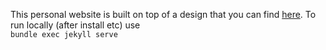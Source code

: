 This personal website is built on top of a design that you can find [here](https://github.com/niklasbuschmann/contrast). To run locally (after install etc) use  
`bundle exec jekyll serve`
